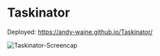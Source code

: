 # Taskinator

Deployed: https://andy-waine.github.io/Taskinator/

![Taskinator-Screencap](https://user-images.githubusercontent.com/88730354/133680887-651d4160-07e1-49b6-99e9-1c011a48d239.PNG)
